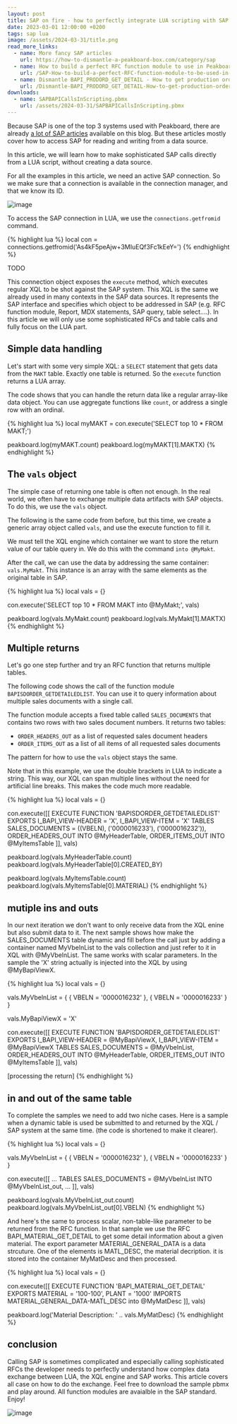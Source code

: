 ```yaml
---
layout: post
title: SAP on fire - how to perfectly integrate LUA scripting with SAP
date: 2023-03-01 12:00:00 +0200
tags: sap lua
image: /assets/2024-03-31/title.png
read_more_links:
  - name: More fancy SAP articles
    url: https://how-to-dismantle-a-peakboard-box.com/category/sap
  - name: How to build a perfect RFC function module to use in Peakboard
    url: /SAP-How-to-build-a-perfect-RFC-function-module-to-be-used-in-Peakboard.html
  - name: Dismantle BAPI_PRODORD_GET_DETAIL - How to get production order details from SAP
    url: /Dismantle-BAPI_PRODORD_GET_DETAIL-How-to-get-production-order-details-from-SAP.html
downloads:
  - name: SAPBAPICallsInScripting.pbmx
    url: /assets/2024-03-31/SAPBAPICallsInScripting.pbmx
---
```

Because SAP is one of the top 3 systems used with Peakboard, there are already [a lot of SAP articles](https://how-to-dismantle-a-peakboard-box.com/category/sap) available on this blog. But these articles mostly cover how to access SAP for reading and writing from a data source.

In this article, we will learn how to make sophisticated SAP calls directly from a LUA script, without creating a data source.

For all the examples in this article, we need an active SAP connection. So we make sure that a connection is available in the connection manager, and that we know its ID. 

![image](/assets/2024-03-31/010.png)

To access the SAP connection in LUA, we use the `connections.getfromid` command.

{% highlight lua %}
local con = connections.getfromid('As4kF5peAjw+3MIuEQf3Fc1kEeY=')
{% endhighlight %}

TODO

This connection object exposes the `execute` method, which executes regular XQL to be shot against the SAP system. This XQL is the same we already used in many contexts in the SAP data sources. It represents the SAP interface and specifies which object to be addressed in SAP (e.g. RFC function module, Report, MDX statements, SAP query, table select....). In this article we will only use some sophisticated RFCs and table calls and fully focus on the LUA part.

## Simple data handling

Let's start with some very simple XQL: a `SELECT` statement that gets data from the `MAKT` table. Exactly one table is returned. So the `execute` function returns a LUA array.

The code shows that you can handle the return data like a regular array-like data object. You can use aggregate functions like `count`, or address a single row with an ordinal. 

{% highlight lua %}
local myMAKT = con.execute('SELECT top 10 * FROM MAKT;')

peakboard.log(myMAKT.count)
peakboard.log(myMAKT[1].MAKTX)
{% endhighlight %}

## The `vals` object

The simple case of returning one table is often not enough. In the real world, we often have to exchange multiple data artifacts with SAP objects. To do this, we use the `vals` object.

The following is the same code from before, but this time, we create a generic array object called `vals`, and use the execute function to fill it.

We must tell the XQL engine which container we want to store the return value of our table query in. We do this with the command `into @MyMakt`.

After the call, we can use the data by addressing the same container: `vals.MyMakt`. This instance is an array with the same elements as the original table in SAP. 

{% highlight lua %}
local vals = {}

con.execute('SELECT top 10 * FROM MAKT into @MyMakt;', vals)

peakboard.log(vals.MyMakt.count)
peakboard.log(vals.MyMakt[1].MAKTX)
{% endhighlight %}

## Multiple returns

Let's go one step further and try an RFC function that returns multiple tables.

The following code shows the call of the function module `BAPISDORDER_GETDETAILEDLIST`. You can use it to query information about multiple sales documents with a single call.

The function module accepts a fixed table called `SALES_DOCUMENTS` that contains two rows with two sales document numbers. It returns two tables:
* `ORDER_HEADERS_OUT` as a list of requested sales document headers
* `ORDER_ITEMS_OUT` as a list of all items of all requested sales documents

The pattern for how to use the `vals` object stays the same.

Note that in this example, we use the double brackets in LUA to indicate a string. This way, our XQL can span multiple lines without the need for artificial line breaks. This makes the code much more readable.

{% highlight lua %}
local vals = {}

con.execute([[
EXECUTE FUNCTION 'BAPISDORDER_GETDETAILEDLIST'
  EXPORTS
    I_BAPI_VIEW-HEADER = 'X',
    I_BAPI_VIEW-ITEM   = 'X'
   TABLES
      SALES_DOCUMENTS = ((VBELN),
         ('0000016233'),
         ('0000016232')),
      ORDER_HEADERS_OUT INTO @MyHeaderTable,
	  ORDER_ITEMS_OUT INTO @MyItemsTable
  ]], vals)

peakboard.log(vals.MyHeaderTable.count)
peakboard.log(vals.MyHeaderTable[0].CREATED_BY)

peakboard.log(vals.MyItemsTable.count)
peakboard.log(vals.MyItemsTable[0].MATERIAL)
{% endhighlight %}

## mutiple ins and outs

In our next iteration we don't want to only receive data from the XQL enine but also submit data to it. The next sample shows how make the SALES_DOCUMENTS table dynamic and fill before the call just by adding a container named MyVbelnList to the vals  collection and just refer to it in XQL with @MyVbelnList. The same works with scalar parameters. In the sample the 'X' string actually is injected into the XQL by using @MyBapiViewX.

{% highlight lua %}
local vals = {}

vals.MyVbelnList = {
  { VBELN = '0000016232' },
  { VBELN = '0000016233' }
}

vals.MyBapiViewX = 'X'

con.execute([[
EXECUTE FUNCTION 'BAPISDORDER_GETDETAILEDLIST'
  EXPORTS
    I_BAPI_VIEW-HEADER = @MyBapiViewX,
    I_BAPI_VIEW-ITEM   = @MyBapiViewX
   TABLES
      SALES_DOCUMENTS = @MyVbelnList,
      ORDER_HEADERS_OUT INTO @MyHeaderTable,
	  ORDER_ITEMS_OUT INTO @MyItemsTable
  ]], vals)

[processing the return]
{% endhighlight %}

## in and out of the same table

To complete the samples we need to add two niche cases. Here is a sample when a dynamic table is used be submitted to and returned by the XQL / SAP system at the same time. (the code is shortened to make it clearer).

{% highlight lua %}
local vals = {}

vals.MyVbelnList = {
  { VBELN = '0000016232' },
  { VBELN = '0000016233' }
}

con.execute([[
...
   TABLES
      SALES_DOCUMENTS = @MyVbelnList INTO @MyVbelnList_out,
...
  ]], vals)

peakboard.log(vals.MyVbelnList_out.count)
peakboard.log(vals.MyVbelnList_out[0].VBELN)
{% endhighlight %}

And here's the same to process scalar, non-table-like parameter to be returned from the RFC function. In that sample we use the RFC BAPI_MATERIAL_GET_DETAIL to get some detail information about a given material. The export parameter MATERIAL_GENERAL_DATA is a data strcuture. One of the elements is MATL_DESC, the material decription. it is stored into the container MyMatDesc and then processed.

{% highlight lua %}
local vals = {}

con.execute([[
EXECUTE FUNCTION 'BAPI_MATERIAL_GET_DETAIL'
  EXPORTS
    MATERIAL = '100-100',
    PLANT = '1000'
   IMPORTS
      MATERIAL_GENERAL_DATA-MATL_DESC into @MyMatDesc
  ]], vals)

peakboard.log('Material Description: ' .. vals.MyMatDesc)
{% endhighlight %}

## conclusion

Calling SAP is sometimes complicated and especially calling sophisticated RFCs the developer needs to perfectly understand how complex data exchange between LUA, the XQL engine and SAP works. This article covers all case on how to do the exchange. Feel free to download the sample pbmx and play around. All function modules are avaialble in the SAP standard. Enjoy!

![image](/assets/2024-03-31/020.png)

